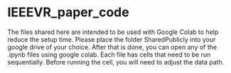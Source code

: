 # IEEEVR_paper_code

The files shared here are intended to be used with Google Colab to help reduce the setup time. 
Please place the folder SharedPublicly into your google drive of your choice.
After that is done, you can open any of the .ipynb files using google colab. 
Each file has cells that need to be run sequentially.
Before running the cell, you will need to adjust the data path.
